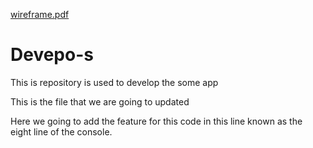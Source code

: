 [wireframe.pdf](https://github.com/gitb10/Devepo-s/files/10213918/wireframe.pdf)
# Devepo-s
This is repository is used to develop the some app

This is the file that we are going to updated


Here we going to add the feature for this code in this line known as the eight line of the console.
